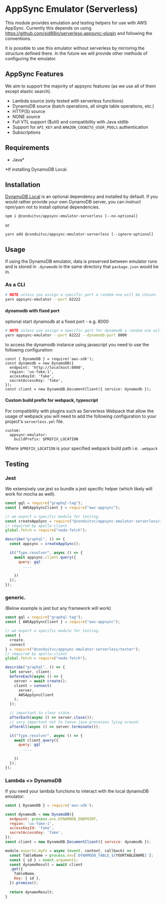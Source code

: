 # AppSync Emulator (Serverless)

This module provides emulation and testing helpers for use with AWS AppSync. Currently this depends on using https://github.com/sid88in/serverless-appsync-plugin and following the conventions.

It is possible to use this emulator without serverless by mirroring the structure defined there. In the future we will provide other methods of configuring the emulator.

## AppSync Features

We aim to support the majority of appsync features (as we use all of them except elastic search).

 - Lambda source (only tested with serverless functions)
 - DynamoDB source (batch operations, all single table operations, etc.)
 - HTTP(S) source
 - NONE source
 - Full VTL support ($util) and compatibility with Java stdlib
 - Support for `API_KEY` and `AMAZON_COGNITO_USER_POOLS` authentication
 - Subscriptions
 
## Requirements

- Java*

*If installing DynamoDB Local.

## Installation

[DynamoDB Local](https://docs.aws.amazon.com/amazondynamodb/latest/developerguide/DynamoDBLocal.DownloadingAndRunning.html) is an optional dependency and installed by default. If you would rather provide your own DynamoDB server, you can instruct npm/yarn not to install optional dependencies.


```
npm i @conduitvc/appsync-emulator-serverless [--no-optional]
```
or
```
yarn add @conduitvc/appsync-emulator-serverless [--ignore-optional]
```

## Usage

If using the DynamoDB emulator, data is preserved between emulator runs and is stored in `.dynamodb` in the same directory that `package.json` would be in.

### As a CLI

```sh
# NOTE unless you assign a specific port a random one will be chosen.
yarn appsync-emulator --port 62222
```
#### dynamodb with fixed port

optional start dynamodb at a fixed port - e.g. 8000
```sh
# NOTE unless you assign a specific port for dynamodb a random one will be chosen.
yarn appsync-emulator --port 62222 --dynamodb-port 8000
```
to access the dynamodb instance using javascript you need to use the following configuration:
```
const { DynamoDB } = require('aws-sdk');
const dynamodb = new DynamoDB({
  endpoint: 'http://localhost:8000',
  region: 'us-fake-1',
  accessKeyId: 'fake',
  secretAccessKey: 'fake',
});
const client = new DynamoDB.DocumentClient({ service: dynamodb });
```

#### Custom build prefix for webpack, typescript
For compatibility with plugins such as Serverless Webpack that allow the usage of webpack
you will need to add the following configuration to your project's `serverless.yml` file.

```
custom:
  appsync-emulator:
    buildPrefix: $PREFIX_LOCATION
```

Where `$PREFIX_LOCATION` is your specified webpack build path i.e. `.webpack`

## Testing

### Jest

We extensively use jest so bundle a jest specific helper (which likely will work for mocha as well).

```js
const gql = require("graphql-tag");
const { AWSAppSyncClient } = require("aws-appsync");

// we export a specific module for testing.
const createAppSync = require("@conduitvc/appsync-emulator-serverless/jest");
// required by apollo-client
global.fetch = require("node-fetch");

describe("graphql", () => {
  const appsync = createAppSync();

  it("Type.resolver", async () => {
    await appsync.client.query({
      query: gql`
        ....
      `
    })
  });
});
```

### generic.

(Below example is jest but any framework will work)

```js
const gql = require("graphql-tag");
const { AWSAppSyncClient } = require("aws-appsync");

// we export a specific module for testing.
const {
  create,
  connect
} = require("@conduitvc/appsync-emulator-serverless/tester");
// required by apollo-client
global.fetch = require("node-fetch");

describe("graphql", () => {
  let server, client;
  beforeEach(async () => {
    server = await create();
    client = connect(
      server,
      AWSAppSyncClient
    );
  });

  // important to clear state.
  afterEach(async () => server.close());
  // very important not to leave java processes lying around.
  afterAll(async () => server.terminate());

  it("Type.resolver", async () => {
    await client.query({
      query: gql`
        ....
      `
    })
  });
});

```


### Lambda <> DynamoDB

If you need your lambda functions to interact with the local dynamoDB emulator:

```js
const { DynamoDB } = require('aws-sdk');

const dynamodb = new DynamoDB({
  endpoint: process.env.DYNAMODB_ENDPOINT,
  region: 'us-fake-1',
  accessKeyId: 'fake',
  secretAccessKey: 'fake',
});
const client = new DynamoDB.DocumentClient({ service: dynamodb });

module.exports.myFn = async (event, context, callback) => {
  const TableName = process.env[`DYNAMODB_TABLE_${YOURTABLENAME}`];
  const { id } = event.arguments;
  const dynamoResult = await client
  .get({
    TableName,
    Key: { id },
  }).promise();
  
  return dynamoResult;
}
```

